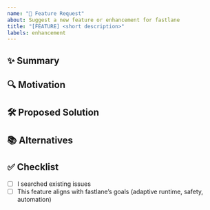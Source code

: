 ```yaml
---
name: "🚀 Feature Request"
about: Suggest a new feature or enhancement for fastlane
title: "[FEATURE] <short description>"
labels: enhancement
---
```


## ✨ Summary
<!-- Describe the feature you’d like -->

## 🔍 Motivation
<!-- Why is this feature important? -->

## 🛠️ Proposed Solution
<!-- How should it work? -->

## 📚 Alternatives
<!-- Any alternative solutions you’ve considered -->

## ✅ Checklist
- [ ] I searched existing issues
- [ ] This feature aligns with fastlane’s goals (adaptive runtime, safety, automation)
